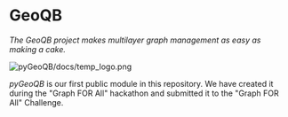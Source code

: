 # GeoQB

_The GeoQB project makes multilayer graph management as easy as making a cake._


![pyGeoQB/docs/temp_logo.png](https://github.com/GeoQB/geoqb/tree/main/pyGeoQB) 

_pyGeoQB_ is our first public module in this repository. We have created it during the "Graph FOR All" hackathon and submitted it to the "Graph FOR All" Challenge.

